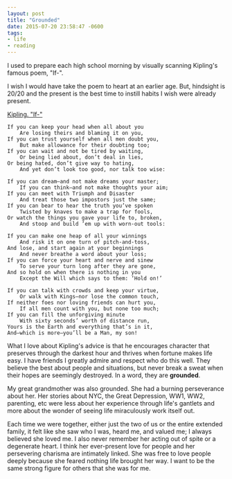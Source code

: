 ```yaml
---
layout: post
title: "Grounded"
date: 2015-07-20 23:58:47 -0600
tags:
- life
- reading
---
```


I used to prepare each high school morning by visually scanning Kipling's
famous poem, "If-".

<!--more-->

I wish I would have take the poem to heart at an earlier
age. But, hindsight is 20/20 and the present is the best time to instill
habits I wish were already present.

[Kipling. "If-"](http://www.poetryfoundation.org/poem/175772)

```
If you can keep your head when all about you
    Are losing theirs and blaming it on you,
If you can trust yourself when all men doubt you,
    But make allowance for their doubting too;
If you can wait and not be tired by waiting,
    Or being lied about, don’t deal in lies,
Or being hated, don’t give way to hating,
    And yet don’t look too good, nor talk too wise:

If you can dream—and not make dreams your master;
    If you can think—and not make thoughts your aim;
If you can meet with Triumph and Disaster
    And treat those two impostors just the same;
If you can bear to hear the truth you’ve spoken
    Twisted by knaves to make a trap for fools,
Or watch the things you gave your life to, broken,
    And stoop and build ’em up with worn-out tools:

If you can make one heap of all your winnings
    And risk it on one turn of pitch-and-toss,
And lose, and start again at your beginnings
    And never breathe a word about your loss;
If you can force your heart and nerve and sinew
    To serve your turn long after they are gone,
And so hold on when there is nothing in you
    Except the Will which says to them: ‘Hold on!’

If you can talk with crowds and keep your virtue,
    Or walk with Kings—nor lose the common touch,
If neither foes nor loving friends can hurt you,
    If all men count with you, but none too much;
If you can fill the unforgiving minute
    With sixty seconds’ worth of distance run,
Yours is the Earth and everything that’s in it,
And—which is more—you’ll be a Man, my son!
```

What I Iove about Kipling's advice is that he encourages character that
preserves through the darkest hour and thrives when fortune makes life
easy. I have friends I greatly admire and respect who do this well. They
believe the best about people and situations, but never break a sweat
when their hopes are seemingly destroyed. In a word, they are __grounded__.

My great grandmother was also grounded. She had a burning perseverance
about her. Her stories about NYC, the Great Depression, WW1, WW2,
parenting, etc were less about her experience through life's gantlets
and more about the wonder of seeing life miraculously work itself out.

Each time we were together, either just the two of us or the entire
extended family, it felt like she saw who I was, heard me, and valued
me; I always believed she loved me. I also never remember her acting out
of spite or a degenerate heart. I think her ever-present love for people
and her persevering charisma are intimately linked. She was free to love
people deeply because she feared nothing life brought her way. I want to
be the same strong figure for others that she was for me.
